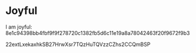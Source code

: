 # Joyful

I am joyful: 8e1c94398bb4fbf9f9f278720c1382fb5d6c11e19a8a78042463f20f9672f9b3


22extLxekaxhkSB27HrwXsr7TQzHuTQVzzCZhs2CCQmBSP